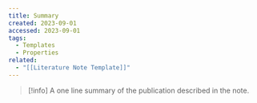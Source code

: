 ```yaml
---
title: Summary
created: 2023-09-01
accessed: 2023-09-01
tags:
  - Templates
  - Properties
related:
  - "[[Literature Note Template]]"
---
```

>[!info]
>A one line summary of the publication described in the note.